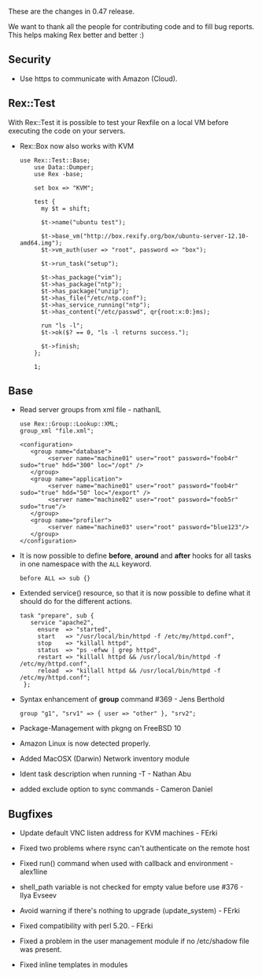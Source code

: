These are the changes in 0.47 release.

We want to thank all the people for contributing code and to fill bug reports. This helps making Rex better and better :)

Security
--------

-   Use https to communicate with Amazon (Cloud).

Rex::Test
---------

With Rex::Test it is possible to test your Rexfile on a local VM before executing the code on your servers.

-   Rex::Box now also works with KVM

        use Rex::Test::Base;
            use Data::Dumper;
            use Rex -base;

            set box => "KVM";

            test {
              my $t = shift;

              $t->name("ubuntu test");

              $t->base_vm("http://box.rexify.org/box/ubuntu-server-12.10-amd64.img");
              $t->vm_auth(user => "root", password => "box");

              $t->run_task("setup");

              $t->has_package("vim");
              $t->has_package("ntp");
              $t->has_package("unzip");
              $t->has_file("/etc/ntp.conf");
              $t->has_service_running("ntp");
              $t->has_content("/etc/passwd", qr{root:x:0:}ms);

              run "ls -l";
              $t->ok($? == 0, "ls -l returns success.");

              $t->finish;
            };

            1;

Base
----

-   Read server groups from xml file - nathanIL

        use Rex::Group::Lookup::XML;
        group_xml "file.xml";

        <configuration>
           <group name="database">
                <server name="machine01" user="root" password="foob4r" sudo="true" hdd="300" loc="/opt" />
           </group>
           <group name="application">
                <server name="machine01" user="root" password="foob4r" sudo="true" hdd="50" loc="/export" />
                <server name="machine02" user="root" password="foob5r" sudo="true"/>
           </group>
           <group name="profiler">
                <server name="machine03" user="root" password="blue123"/>
           </group>
        </configuration>

-   It is now possible to define **before**, **around** and **after** hooks for all tasks in one namespace with the `ALL` keyword.

        before ALL => sub {}

-   Extended service() resource, so that it is now possible to define what it should do for the different actions.

        task "prepare", sub {
           service "apache2",
             ensure  => "started",
             start   => "/usr/local/bin/httpd -f /etc/my/httpd.conf",
             stop    => "killall httpd",
             status  => "ps -efww | grep httpd",
             restart => "killall httpd && /usr/local/bin/httpd -f /etc/my/httpd.conf",
             reload  => "killall httpd && /usr/local/bin/httpd -f /etc/my/httpd.conf";
         };

-   Syntax enhancement of **group** command \#369 - Jens Berthold

        group "g1", "srv1" => { user => "other" }, "srv2";

-   Package-Management with pkgng on FreeBSD 10

-   Amazon Linux is now detected properly.

-   Added MacOSX (Darwin) Network inventory module

-   Ident task description when running -T - Nathan Abu

-   added exclude option to sync commands - Cameron Daniel

Bugfixes
--------

-   Update default VNC listen address for KVM machines - FErki

-   Fixed two problems where rsync can't authenticate on the remote host

-   Fixed run() command when used with callback and environment - alex1line

-   shell\_path variable is not checked for empty value before use \#376 - Ilya Evseev

-   Avoid warning if there's nothing to upgrade (update\_system) - FErki

-   Fixed compatibility with perl 5.20. - FErki

-   Fixed a problem in the user management module if no /etc/shadow file was present.

-   Fixed inline templates in modules


